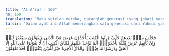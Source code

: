 ```yaml
---
title: "Al-A'raf - 169"
no: 169
translation: "Maka setelah mereka, datanglah generasi (yang jahat) yang mewarisi Taurat, yang mengambil harta benda dunia yang rendah ini. Lalu mereka berkata, “Kami akan diberi ampun.” Dan kelak jika harta benda dunia datang kepada mereka sebanyak itu (pula), niscaya mereka akan mengambilnya (juga). Bukankah mereka sudah terikat perjanjian dalam Kitab (Taurat) bahwa mereka tidak akan mengatakan terhadap Allah, kecuali yang benar, padahal mereka telah mempelajari apa yang tersebut di dalamnya? Negeri akhirat itu lebih baik bagi mereka yang bertakwa. Maka tidakkah kamu mengerti?"
tafsir: "Dalam ayat ini Allah menerangkan satu generasi dari Yahudi yang menggantikan golongan bangsa Yahudi tersebut di atas. Mereka adalah bangsa Yahudi yang hidup di zaman Nabi Muhammad yang mewarisi Taurat dari nenek-moyang mereka dan menerima begitu saja segala apa yang tercantum di dalamnya. Hukum halal dan haram, perintah dan larangan dalam kitab itu mereka ketahui, tetapi mereka tidak mengamalkannya. Mereka mengutamakan kepentingan duniawi dengan segala kemegahan yang akan lenyap. Mereka mencari harta benda dengan usaha-usaha yang lepas dari hukum moral dan agama, mengembangkan riba, makan suap, pilih kasih dalam hukum dan lain sebagainya, karena mereka berpendapat bahwa Allah kelak akan mengampuni dosa mereka. Orang-orang Yahudi itu menganggap dirinya kekasih Allah dan bangsa pilihan. Anggapan demikian hanyalah menyesatkan pikiran mereka. Oleh karena itu setiap ada kesempatan untuk memperoleh keuntungan duniawi seperti uang suap, riba dan sebagainya, tidaklah mereka sia-siakan.\n\nAllah menegaskan kesalahan pendapat dan anggapan mereka yang berkepanjangan dalam kesesatan dan tenggelam dalam nafsu kebendaan. Allah mengungkapkan adanya ikatan perjanjian antara mereka dengan Allah yang tercantum dalam Taurat, bahwa mereka tidak akan mengatakan terhadap Allah kecuali kebenaran. Tetapi mereka memutarbalikkan isi Taurat, karena didorong oleh keinginan untuk memperoleh keuntungan duniawi, padahal mereka telah memahami dengan baik isi Taurat itu dan sadar akan kesalahan perbuatan itu. Seharusnya mereka lebih mengutamakan kepentingan ukhrawi dengan berbuat sesuai dengan petunjuk Allah dan Taurat daripada keuntungan duniawi. Bagi orang yang takwa, kebahagiaan akhirat lebih baik daripada kebahagiaan duniawi yang terbatas itu. Mengapa mereka tidak merenungkan hal yang demikian?\n\nAyat ini menjelaskan bahwa kecenderungan kepada materi dan hidup kebendaan, merupakan faktor yang menyebabkan kecurangan orang Yahudi sebagai suatu bangsa yang punya negara. Karena kecintaan yang besar kepada kehidupan duniawi, mereka kehilangan petunjuk agama serta kering dalam kehidupan kerohanian.\n\nApa yang menimpa orang Yahudi zaman dahulu mungkin pula menimpa orang-orang Islam zaman sekarang, karena mereka lebih banyak mengutamakan kehidupan materiil dan menyampingkan kehidupan spirituil kerohanian sehingga sepak terjang mereka sangat jauh dari ajaran Al-Quran."
---
```


فَخَلَفَ مِنْۢ بَعْدِهِمْ خَلْفٌ وَّرِثُوا الْكِتٰبَ يَأْخُذُوْنَ عَرَضَ هٰذَا الْاَدْنٰى وَيَقُوْلُوْنَ سَيُغْفَرُ لَنَاۚ وَاِنْ يَّأْتِهِمْ عَرَضٌ مِّثْلُهٗ يَأْخُذُوْهُۗ  اَلَمْ يُؤْخَذْ عَلَيْهِمْ مِّيْثَاقُ الْكِتٰبِ اَنْ لَّا يَقُوْلُوْا عَلَى اللّٰهِ اِلَّا الْحَقَّ وَدَرَسُوْا مَا فِيْهِۗ وَالدَّارُ الْاٰخِرَةُ خَيْرٌ لِّلَّذِيْنَ يَتَّقُوْنَۗ اَفَلَا تَعْقِلُوْنَ
